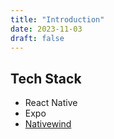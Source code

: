 ```yaml
---
title: "Introduction"
date: 2023-11-03
draft: false
---
```


## Tech Stack

- React Native
- Expo
- [Nativewind](https://www.nativewind.dev/)
